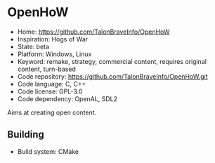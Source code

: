 # OpenHoW

- Home: https://github.com/TalonBraveInfo/OpenHoW
- Inspiration: Hogs of War
- State: beta
- Platform: Windows, Linux
- Keyword: remake, strategy, commercial content, requires original content, turn-based
- Code repository: https://github.com/TalonBraveInfo/OpenHoW.git
- Code language: C, C++
- Code license: GPL-3.0
- Code dependency: OpenAL, SDL2

Aims at creating open content.

## Building

- Build system: CMake

